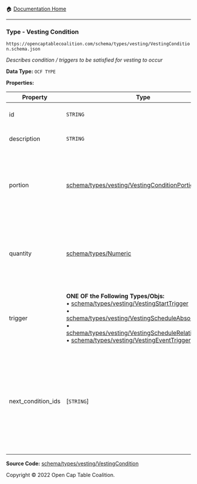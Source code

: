 :house: [Documentation Home](https://naveedn.github.io/Open-Cap-Format-OCF)

---

### Type - Vesting Condition

`https://opencaptablecoalition.com/schema/types/vesting/VestingCondition.schema.json`

_Describes condition / triggers to be satisfied for vesting to occur_

**Data Type:** `OCF TYPE`

**Properties:**

| Property           | Type                                                                                                                                                                                                                                                                                                                                                                                                                                                                                                                                                                                                                                                                     | Description                                                                                                                                                                                                        | Required   |
| ------------------ | ------------------------------------------------------------------------------------------------------------------------------------------------------------------------------------------------------------------------------------------------------------------------------------------------------------------------------------------------------------------------------------------------------------------------------------------------------------------------------------------------------------------------------------------------------------------------------------------------------------------------------------------------------------------------ | ------------------------------------------------------------------------------------------------------------------------------------------------------------------------------------------------------------------ | ---------- |
| id                 | `STRING`                                                                                                                                                                                                                                                                                                                                                                                                                                                                                                                                                                                                                                                                 | Reference identifier for this condition                                                                                                                                                                            | `REQUIRED` |
| description        | `STRING`                                                                                                                                                                                                                                                                                                                                                                                                                                                                                                                                                                                                                                                                 | Detailed description of the condition                                                                                                                                                                              | -          |
| portion            | [schema/types/vesting/VestingConditionPortion](https://naveedn.github.io/Open-Cap-Format-OCF/schema/types/vesting/VestingConditionPortion)                                                                                                                                                                                                                                                                                                                                                                                                                                                                                                                               | If specified, the fractional part of the whole security that is vested, e.g. 25:100 for 25%. Use `quantity` for a fixed vesting amount.                                                                            | -          |
| quantity           | [schema/types/Numeric](https://naveedn.github.io/Open-Cap-Format-OCF/schema/types/Numeric)                                                                                                                                                                                                                                                                                                                                                                                                                                                                                                                                                                               | If specified, the fixed amount of the whole security to vest, e.g. 10000 shares. Use `portion` for a proportional vesting amount.                                                                                  | -          |
| trigger            | **ONE OF the Following Types/Objs:**</br>&bull; [schema/types/vesting/VestingStartTrigger](https://naveedn.github.io/Open-Cap-Format-OCF/schema/types/vesting/VestingStartTrigger)</br>&bull; [schema/types/vesting/VestingScheduleAbsoluteTrigger](https://naveedn.github.io/Open-Cap-Format-OCF/schema/types/vesting/VestingScheduleAbsoluteTrigger)</br>&bull; [schema/types/vesting/VestingScheduleRelativeTrigger](https://naveedn.github.io/Open-Cap-Format-OCF/schema/types/vesting/VestingScheduleRelativeTrigger)</br>&bull; [schema/types/vesting/VestingEventTrigger](https://naveedn.github.io/Open-Cap-Format-OCF/schema/types/vesting/VestingEventTrigger) | Describes how this vesting condition is met, resulting in vesting the specified tranche of shares                                                                                                                  | `REQUIRED` |
| next_condition_ids | [`STRING`]                                                                                                                                                                                                                                                                                                                                                                                                                                                                                                                                                                                                                                                               | List of ALL VestingCondition IDs that can trigger after this one. If there are none, use an empty array.</br>Conditions should be in priority order in the array, ordered from the highest priority to the lowest. | `REQUIRED` |

**Source Code:** [schema/types/vesting/VestingCondition](https://github.com/Open-Cap-Table-Coalition/Open-Cap-Format-OCF/blob/main/schema/types/vesting/VestingCondition.schema.json)

Copyright © 2022 Open Cap Table Coalition.
